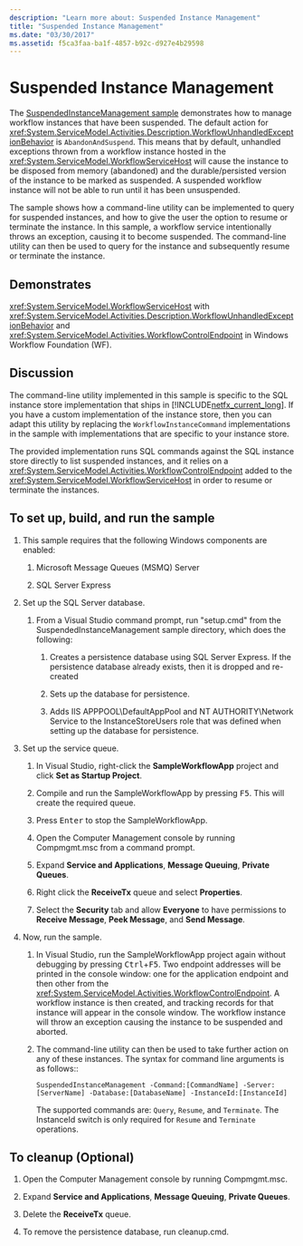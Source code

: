 ```yaml
---
description: "Learn more about: Suspended Instance Management"
title: "Suspended Instance Management"
ms.date: "03/30/2017"
ms.assetid: f5ca3faa-ba1f-4857-b92c-d927e4b29598
---
```

# Suspended Instance Management

The [SuspendedInstanceManagement sample](https://github.com/dotnet/samples/tree/main/framework/windows-workflow-foundation/application/SuspendedInstanceManagement/CS) demonstrates how to manage workflow instances that have been suspended.  The default action for <xref:System.ServiceModel.Activities.Description.WorkflowUnhandledExceptionBehavior> is `AbandonAndSuspend`. This means that by default, unhandled exceptions thrown from a workflow instance hosted in the <xref:System.ServiceModel.WorkflowServiceHost> will cause the instance to be disposed from memory (abandoned) and the durable/persisted version of the instance to be marked as suspended. A suspended workflow instance will not be able to run until it has been unsuspended.

 The sample shows how a command-line utility can be implemented to query for suspended instances, and how to give the user the option to resume or terminate the instance. In this sample, a workflow service intentionally throws an exception, causing it to become suspended. The command-line utility can then be used to query for the instance and subsequently resume or terminate the instance.

## Demonstrates

 <xref:System.ServiceModel.WorkflowServiceHost> with <xref:System.ServiceModel.Activities.Description.WorkflowUnhandledExceptionBehavior> and <xref:System.ServiceModel.Activities.WorkflowControlEndpoint> in Windows Workflow Foundation (WF).

## Discussion

 The command-line utility implemented in this sample is specific to the SQL instance store implementation that ships in [!INCLUDE[netfx_current_long](../../../../includes/netfx-current-long-md.md)]. If you have a custom implementation of the instance store, then you can adapt this utility by replacing the `WorkflowInstanceCommand` implementations in the sample with implementations that are specific to your instance store.

 The provided implementation runs SQL commands against the SQL instance store directly to list suspended instances, and it relies on a <xref:System.ServiceModel.Activities.WorkflowControlEndpoint> added to the <xref:System.ServiceModel.WorkflowServiceHost> in order to resume or terminate the instances.

## To set up, build, and run the sample

1. This sample requires that the following Windows components are enabled:

    1. Microsoft Message Queues (MSMQ) Server

    2. SQL Server Express

2. Set up the SQL Server database.

    1. From a Visual Studio command prompt, run "setup.cmd" from the SuspendedInstanceManagement sample directory, which does the following:

        1. Creates a persistence database using SQL Server Express. If the persistence database already exists, then it is dropped and re-created

        2. Sets up the database for persistence.

        3. Adds IIS APPPOOL\DefaultAppPool and NT AUTHORITY\Network Service to the InstanceStoreUsers role that was defined when setting up the database for persistence.

3. Set up the service queue.

    1. In Visual Studio, right-click the **SampleWorkflowApp** project and click **Set as Startup Project**.

    2. Compile and run the SampleWorkflowApp by pressing <kbd>F5</kbd>. This will create the required queue.

    3. Press <kbd>Enter</kbd> to stop the SampleWorkflowApp.

    4. Open the Computer Management console by running Compmgmt.msc from a command prompt.

    5. Expand **Service and Applications**, **Message Queuing**, **Private Queues**.

    6. Right click the **ReceiveTx** queue and select **Properties**.

    7. Select the **Security** tab and allow **Everyone** to have permissions to **Receive Message**, **Peek Message**, and **Send Message**.

4. Now, run the sample.

    1. In Visual Studio, run the SampleWorkflowApp project again without debugging by pressing <kbd>Ctrl</kbd>+<kbd>F5</kbd>. Two endpoint addresses will be printed in the console window: one for the application endpoint and then other from the <xref:System.ServiceModel.Activities.WorkflowControlEndpoint>. A workflow instance is then created, and tracking records for that instance will appear in the console window. The workflow instance will throw an exception causing the instance to be suspended and aborted.

    2. The command-line utility can then be used to take further action on any of these instances. The syntax for command line arguments is as follows::

         `SuspendedInstanceManagement -Command:[CommandName] -Server:[ServerName] -Database:[DatabaseName] -InstanceId:[InstanceId]`

         The supported commands are: `Query`, `Resume`, and `Terminate`.  The InstanceId switch is only required for `Resume` and `Terminate` operations.

## To cleanup (Optional)

1. Open the Computer Management console by running Compmgmt.msc.

2. Expand **Service and Applications**, **Message Queuing**, **Private Queues**.

3. Delete the **ReceiveTx** queue.

4. To remove the persistence database, run cleanup.cmd.
